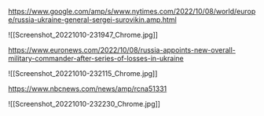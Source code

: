 https://www.google.com/amp/s/www.nytimes.com/2022/10/08/world/europe/russia-ukraine-general-sergei-surovikin.amp.html

![[Screenshot_20221010-231947_Chrome.jpg]]

https://www.euronews.com/2022/10/08/russia-appoints-new-overall-military-commander-after-series-of-losses-in-ukraine

![[Screenshot_20221010-232115_Chrome.jpg]]

https://www.nbcnews.com/news/amp/rcna51331

![[Screenshot_20221010-232230_Chrome.jpg]]